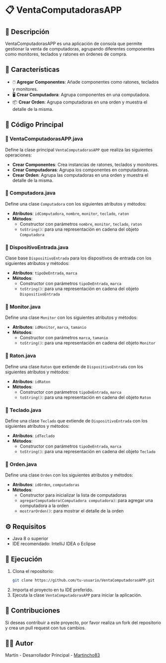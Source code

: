 # 📋 VentaComputadorasAPP

## 📖 Descripción
VentaComputadorasAPP es una aplicación de consola que permite gestionar la venta de computadoras, agrupando diferentes componentes como monitores, teclados y ratones en órdenes de compra.

## 🌟 Características
- 🖱️ **Agregar Componentes**: Añade componentes como ratones, teclados y monitores.
- 🖥️ **Crear Computadora**: Agrupa componentes en una computadora.
- 📦 **Crear Orden**: Agrupa computadoras en una orden y muestra el detalle de la misma.

## 📝 Código Principal

### 📂 VentaComputadorasAPP.java
Define la clase principal `VentaComputadorasAPP` que realiza las siguientes operaciones:
- **Crear Componentes**: Crea instancias de ratones, teclados y monitores.
- **Crear Computadoras**: Agrupa los componentes en computadoras.
- **Crear Orden**: Agrupa las computadoras en una orden y muestra el detalle de la misma.

### 📂 Computadora.java
Define una clase `Computadora` con los siguientes atributos y métodos:
- **Atributos**: `idComputadora`, `nombre`, `monitor`, `teclado`, `raton`
- **Métodos**:
  - Constructor con parámetros `nombre`, `monitor`, `teclado`, `raton`
  - `toString()`: para una representación en cadena del objeto `Computadora`

### 📂 DispositivoEntrada.java
Clase base `DispositivoEntrada` para los dispositivos de entrada con los siguientes atributos y métodos:
- **Atributos**: `tipoDeEntrada`, `marca`
- **Métodos**:
  - Constructor con parámetros `tipoDeEntrada`, `marca`
  - `toString()`: para una representación en cadena del objeto `DispositivoEntrada`

### 📂 Monitor.java
Define una clase `Monitor` con los siguientes atributos y métodos:
- **Atributos**: `idMonitor`, `marca`, `tamanio`
- **Métodos**:
  - Constructor con parámetros `marca`, `tamanio`
  - `toString()`: para una representación en cadena del objeto `Monitor`

### 📂 Raton.java
Define una clase `Raton` que extiende de `DispositivoEntrada` con los siguientes atributos y métodos:
- **Atributos**: `idRaton`
- **Métodos**:
  - Constructor con parámetros `tipoDeEntrada`, `marca`
  - `toString()`: para una representación en cadena del objeto `Raton`

### 📂 Teclado.java
Define una clase `Teclado` que extiende de `DispositivoEntrada` con los siguientes atributos y métodos:
- **Atributos**: `idTeclado`
- **Métodos**:
  - Constructor con parámetros `tipoDeEntrada`, `marca`
  - `toString()`: para una representación en cadena del objeto `Teclado`

### 📂 Orden.java
Define una clase `Orden` con los siguientes atributos y métodos:
- **Atributos**: `idOrden`, `computadoras`
- **Métodos**:
  - Constructor para inicializar la lista de computadoras
  - `agregarComputadora(Computadora computadora)`: para agregar una computadora a la orden
  - `mostrarOrden()`: para mostrar el detalle de la orden

## ⚙️ Requisitos
- Java 8 o superior
- IDE recomendado: IntelliJ IDEA o Eclipse

## 🚀 Ejecución
1. Clona el repositorio:
   ```bash
   git clone https://github.com/tu-usuario/VentaComputadorasAPP.git
2. Importa el proyecto en tu IDE preferido.
3. Ejecuta la clase `VentaComputadorasAPP` para iniciar la aplicación.

## 🤝 Contribuciones
Si deseas contribuir a este proyecto, por favor realiza un fork del repositorio y crea un pull request con tus cambios.

## 👨‍💻 Autor
Martín - Desarrollador Principal - [Martincho83](https://github.com/Martincho83)
